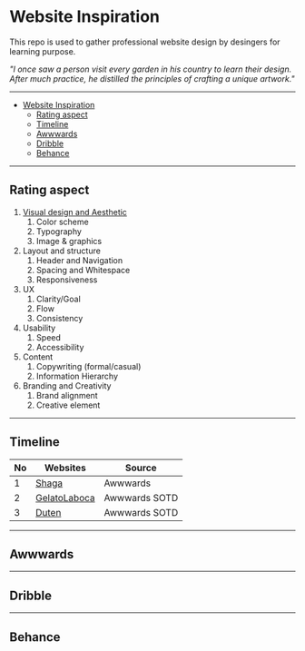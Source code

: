# Website Inspiration

This repo is used to gather professional website design by desingers for learning purpose.

*"I once saw a person visit every garden in his country to learn their design. After much practice, he distilled the principles of crafting a unique artwork."*

---

- [Website Inspiration](#website-inspiration)
  - [Rating aspect](#rating-aspect)
  - [Timeline](#timeline)
  - [Awwwards](#awwwards)
  - [Dribble](#dribble)
  - [Behance](#behance)

---

## Rating aspect

1. [Visual design and Aesthetic](./DesignStyles/README.md)
   1. Color scheme
   2. Typography
   3. Image & graphics
2. Layout and structure
   1. Header and Navigation
   2. Spacing and Whitespace
   3. Responsiveness
3. UX
   1. Clarity/Goal
   2. Flow
   3. Consistency
4. Usability
   1. Speed
   2. Accessibility
5. Content
   1. Copywriting (formal/casual)
   2. Information Hierarchy
6. Branding and Creativity
   1. Brand alignment
   2. Creative element

---

## Timeline

| No  | Websites                                    | Source        |
| --- | ------------------------------------------- | ------------- |
| 1   | [ Shaga ](https://www.odyssey.shaga.xyz/)   | Awwwards      |
| 2   | [ GelatoLaboca ](https://gelatolaboca.com/) | Awwwards SOTD |
| 3   | [Duten](https://www.duten.com/en/)          | Awwwards SOTD |


---

## Awwwards


---

## Dribble


---

## Behance
